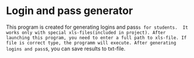 # Login and pass generator
This program is created for generating logins and pass`s for students. 
It works only with special xls-files(included in project).
After launching this program, you need to enter a full path to xls-file.
If file is correct type, the programm will execute.
After generating logins and pass`s, you can save results to txt-file.
